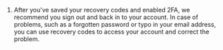 1. After you've saved your recovery codes and enabled 2FA, we recommend you sign out and back in to your account. In case of problems, such as a forgotten password or typo in your email address, you can use recovery codes to access your account and correct the problem.
